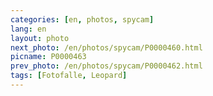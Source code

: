 ```yaml
---
categories: [en, photos, spycam]
lang: en
layout: photo
next_photo: /en/photos/spycam/P0000460.html
picname: P0000463
prev_photo: /en/photos/spycam/P0000462.html
tags: [Fotofalle, Leopard]
---
```

